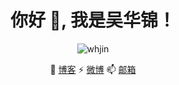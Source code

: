 <h1 align="center">你好 👋, 我是吴华锦！</h1>

<p align="center"><img src="https://komarev.com/ghpvc/?username=whjin&label=Profile%20views&color=0e75b6&style=flat" alt="whjin"/></p>

<p align="center">👯 <a href="https://wuhuajin.com/">博客</a>    ⚡ <a href="https://weibo.com/u/1710899102">微博</a>    📫 <a href="mailto:wuhuajin09@163.com">邮箱</a></p>
